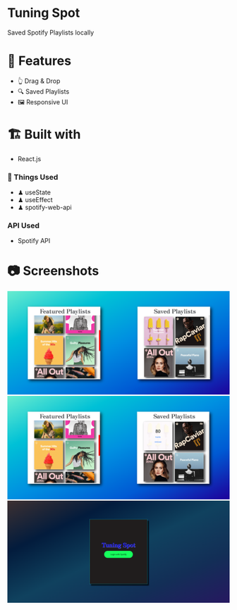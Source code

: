 # Tuning Spot
Saved Spotify Playlists locally

# 🚛 Features
- 👆 Drag & Drop
- 🔍 Saved Playlists
- 🖼 Responsive UI

# 🏗 Built with
- React.js

### 🍔 Things Used
- ♟ useState 
- ♟ useEffect
- ♟ spotify-web-api

### API Used
- Spotify API

# 📷 Screenshots
![Login Screen](./src/img/img_1.png)<br/>
![Home Screen](./src/img/img_2.png)<br/>
![Home Screen](./src/img/img_3.png)<br/>

